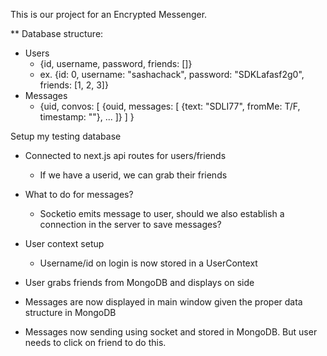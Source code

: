 This is our project for an Encrypted Messenger.

** Database structure:
- Users
    - {id, username, password, friends: []}
    - ex. {id: 0, username: "sashachack", password: "SDKLafasf2g0", friends: [1, 2, 3]}
- Messages
    - {uid, convos: 
        [
            {ouid, messages: [ {text: "SDLI77", fromMe: T/F, timestamp: ""}, ... ]}
        ]
      }

Setup my testing database
- Connected to next.js api routes for users/friends
    - If we have a userid, we can grab their friends
- What to do for messages?
    - Socketio emits message to user, should we also establish a connection in the server to save messages?
- User context setup
    - Username/id on login is now stored in a UserContext
- User grabs friends from MongoDB and displays on side
- Messages are now displayed in main window given the proper data structure in MongoDB

- Messages now sending using socket and stored in MongoDB. But user needs to click on friend to do this.

    